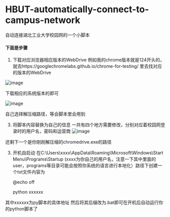 # HBUT-automatically-connect-to-campus-network
自动连接湖北工业大学校园网的一个小脚本

#### 下面是步骤
1. 下载对应浏览器相应版本的WebDrive
例如我的chrome版本就是124开头的，就去https://googlechromelabs.github.io/chrome-for-testing/
里去找对应的版本的WebDrive

![image](https://github.com/lila233/HBUT-automatically-connect-to-campus-network/assets/114989021/b50e3c38-c0a7-4215-8900-24380620bbc8)

下载相应的系统版本的即可

![image](https://github.com/lila233/HBUT-automatically-connect-to-campus-network/assets/114989021/908dd6d7-f7c1-4285-8467-8bab90b57918)

自己选择解压缩路径，等会脚本里会用到

3. 将脚本内容替换为自己的信息
一共有四个地方需要修改，分别对应着校园网登录时的用户名，密码和运营商
![image](https://github.com/lila233/HBUT-automatically-connect-to-campus-network/assets/114989021/f847ba04-b350-4ab2-a1bb-4c07f3caff3f)

还剩下一个是你刚刚解压缩的chromedrive.exe的路径

3. 开机自启动
在C:\Users\xxxx\AppData\Roaming\Microsoft\Windows\Start Menu\Programs\Startup (xxxx为你自己的用户名，注意一下其中里面的user，programs等目录可能会按照你系统的语言进行本地化）路径下创建一个txt文件内容为


    @echo off
   
    python xxxxxx


其中xxxxxx为py脚本的具体地址
然后将其后缀改为.bat即可在开机后自动运行你的python脚本了

